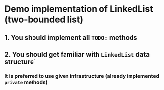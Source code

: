 # Demo implementation of LinkedList (two-bounded list)
## 1. You should implement all `TODO:` methods <br/>
## 2. You should get familiar with `LinkedList` data structure` <br/>
### It is preferred to use given infrastructure (already implemented `private` methods)
